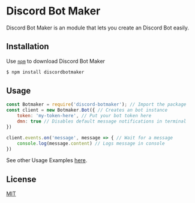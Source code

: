 # Discord Bot Maker

Discord Bot Maker is an module that lets you create an Discord Bot easily.

## Installation

Use [`npm`](https://npmjs.com) to download Discord Bot Maker

```bash
$ npm install discordbotmaker
```

## Usage

```js
const Botmaker = require('discord-botmaker'); // Import the package
const client = new Botmaker.Bot({ // Creates an bot instance
    token: 'my-token-here', // Put your bot token here
    dmn: true // Disables default message notifications in terminal
})

client.events.on('message', message => { // Wait for a message
    console.log(message.content) // Logs message in console
})
```
See other Usage Examples [here](./usage-examples.md).

## License
[MIT](https://choosealicense.com/licenses/isc/)